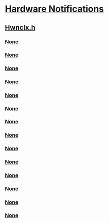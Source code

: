 # [Hardware Notifications](../_gpiobtn/index.md)
## [Hwnclx.h](index.md)
### [None](../hwnclx/nc-hwnclx-hwn_client_get_state.md)
### [None](../hwnclx/nc-hwnclx-hwn_client_initialize_device.md)
### [None](../hwnclx/nc-hwnclx-hwn_client_query_device_information.md)
### [None](../hwnclx/nc-hwnclx-hwn_client_set_state.md)
### [None](../hwnclx/nc-hwnclx-hwn_client_start_device.md)
### [None](../hwnclx/nc-hwnclx-hwn_client_stop_device.md)
### [None](../hwnclx/nc-hwnclx-hwn_client_uninitialize_device.md)
### [None](../hwnclx/ne-hwnclx-_hwn_clx_export_index.md)
### [None](../hwnclx/nf-hwnclx-hwnprocessadddevicepostdevicecreate.md)
### [None](../hwnclx/nf-hwnclx-hwnprocessadddevicepredevicecreate.md)
### [None](../hwnclx/nf-hwnclx-hwnregisterclient.md)
### [None](../hwnclx/nf-hwnclx-hwnunregisterclient.md)
### [None](../hwnclx/ns-hwnclx-_client_device_information.md)
### [None](../hwnclx/ns-hwnclx-_hwn_client_registration_packet.md)
